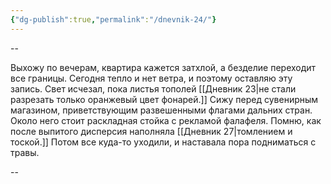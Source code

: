 ```yaml
---
{"dg-publish":true,"permalink":"/dnevnik-24/"}
---
```



--

Выхожу по вечерам, квартира кажется затхлой, а безделие переходит все границы. Сегодня тепло и нет ветра, и поэтому оставляю эту запись. Свет исчезал, пока листья тополей [[Дневник 23\|не стали разрезать только оранжевый цвет фонарей.]] Сижу перед сувенирным магазином, приветствующим развешенными флагами дальних стран. Около него стоит раскладная стойка с рекламой фалафеля. Помню, как после выпитого дисперсия наполняла [[Дневник 27\|томлением и тоской.]] Потом все куда-то уходили, и наставала пора подниматься с травы. 

--
